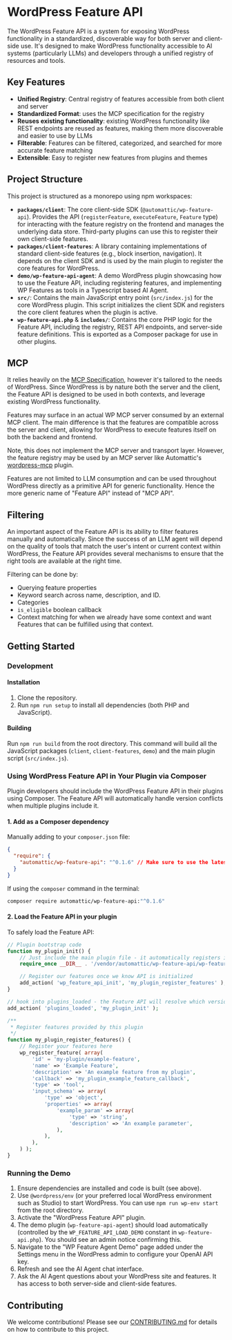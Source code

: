 # WordPress Feature API

The WordPress Feature API is a system for exposing WordPress functionality in a standardized, discoverable way for both server and client-side use. It's designed to make WordPress functionality accessible to AI systems (particularly LLMs) and developers through a unified registry of resources and tools.

## Key Features

- **Unified Registry**: Central registry of features accessible from both client and server
- **Standardized Format**: uses the MCP specification for the registry
- **Reuses existing functionality**: existing WordPress functionality like REST endpoints are reused as features, making them more discoverable and easier to use by LLMs
- **Filterable**: Features can be filtered, categorized, and searched for more accurate feature matching
- **Extensible**: Easy to register new features from plugins and themes

## Project Structure

This project is structured as a monorepo using npm workspaces:

- **`packages/client`**: The core client-side SDK (`@automattic/wp-feature-api`). Provides the API (`registerFeature`, `executeFeature`, `Feature` type) for interacting with the feature registry on the frontend and manages the underlying data store. Third-party plugins can use this to register their own client-side features.
- **`packages/client-features`**: A library containing implementations of standard client-side features (e.g., block insertion, navigation). It depends on the client SDK and is used by the main plugin to register the core features for WordPress.
- **`demo/wp-feature-api-agent`**: A demo WordPress plugin showcasing how to use the Feature API, including registering features, and implementing WP Features as tools in a Typescript based AI Agent.
- **`src/`**: Contains the main JavaScript entry point (`src/index.js`) for the core WordPress plugin. This script initializes the client SDK and registers the core client features when the plugin is active.
- **`wp-feature-api.php`** & **`includes/`**: Contains the core PHP logic for the Feature API, including the registry, REST API endpoints, and server-side feature definitions. This is exported as a Composer package for use in other plugins.

## MCP

It relies heavily on the [MCP Specification](https://spec.modelcontextprotocol.io/specification/2025-03-26/), however it's tailored to the needs of WordPress. Since WordPress is by nature both the server and the client, the Feature API is designed to be used in both contexts, and leverage existing WordPress functionality.

Features may surface in an actual WP MCP server consumed by an external MCP client. The main difference is that the features are compatible across the server and client, allowing for WordPress to execute features itself on both the backend and frontend.

Note, this does not implement the MCP server and transport layer. However, the feature registry may be used by an MCP server like Automattic's [wordpress-mcp](https://github.com/Automattic/wordpress-mcp) plugin.

Features are not limited to LLM consumption and can be used throughout WordPress directly as a primitive API for generic functionality. Hence the more generic name of "Feature API" instead of "MCP API".

## Filtering

An important aspect of the Feature API is its ability to filter features manually and automatically. Since the success of an LLM agent will depend on the quality of tools that match the user's intent or current context within WordPress, the Feature API provides several mechanisms to ensure that the right tools are available at the right time.

Filtering can be done by:

- Querying feature properties
- Keyword search across name, description, and ID.
- Categories
- `is_eligible` boolean callback
- Context matching for when we already have some context and want Features that can be fulfilled using that context.

## Getting Started

### Development

#### Installation

1. Clone the repository.
2. Run `npm run setup` to install all dependencies (both PHP and JavaScript).

#### Building

Run `npm run build` from the root directory. This command will build all the JavaScript packages (`client`, `client-features`, `demo`) and the main plugin script (`src/index.js`).

### Using WordPress Feature API in Your Plugin via Composer

Plugin developers should include the WordPress Feature API in their plugins using Composer. The Feature API will automatically handle version conflicts when multiple plugins include it.

#### 1. Add as a Composer dependency

Manually adding to your `composer.json` file:

```json
{
  "require": {
    "automattic/wp-feature-api": "^0.1.6" // Make sure to use the latest version
  }
}
```

If using the `composer` command in the terminal:

```bash
composer require automattic/wp-feature-api:"^0.1.6"
```

#### 2. Load the Feature API in your plugin

To safely load the Feature API:

```php
// Plugin bootstrap code
function my_plugin_init() {
    // Just include the main plugin file - it automatically registers itself with the version manager
    require_once __DIR__ . '/vendor/automattic/wp-feature-api/wp-feature-api.php';

    // Register our features once we know API is initialized
    add_action( 'wp_feature_api_init', 'my_plugin_register_features' );
}

// hook into plugins_loaded - the Feature API will resolve which version to use
add_action( 'plugins_loaded', 'my_plugin_init' );

/**
 * Register features provided by this plugin
 */
function my_plugin_register_features() {
    // Register your features here
    wp_register_feature( array(
        'id' = 'my-plugin/example-feature',
        'name' => 'Example Feature',
        'description' => 'An example feature from my plugin',
        'callback' => 'my_plugin_example_feature_callback',
        'type' => 'tool',
        'input_schema' => array(
            'type' => 'object',
            'properties' => array(
                'example_param' => array(
                    'type' => 'string',
                    'description' => 'An example parameter',
                ),
            ),
        ),
    ) );
}
```

### Running the Demo

1. Ensure dependencies are installed and code is built (see above).
2. Use `@wordpress/env` (or your preferred local WordPress environment such as Studio) to start WordPress. You can use `npm run wp-env start` from the root directory.
3. Activate the "WordPress Feature API" plugin.
4. The demo plugin (`wp-feature-api-agent`) should load automatically (controlled by the `WP_FEATURE_API_LOAD_DEMO` constant in `wp-feature-api.php`). You should see an admin notice confirming this.
5. Navigate to the "WP Feature Agent Demo" page added under the Settings menu in the WordPress admin to configure your OpenAI API key.
6. Refresh and see the AI Agent chat interface.
7. Ask the AI Agent questions about your WordPress site and features. It has access to both server-side and client-side features.

## Contributing

We welcome contributions! Please see our [CONTRIBUTING.md](CONTRIBUTING.md) for details on how to contribute to this project.
